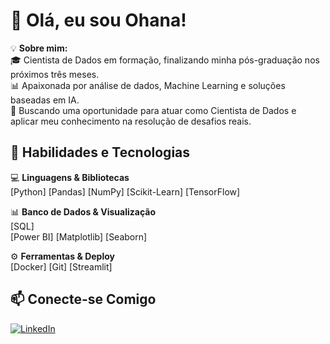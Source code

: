 # 👋 Olá, eu sou Ohana!

💡 **Sobre mim:**  
🎓 Cientista de Dados em formação, finalizando minha pós-graduação nos próximos três meses.  
📊 Apaixonada por análise de dados, Machine Learning e soluções baseadas em IA.  
🚀 Buscando uma oportunidade para atuar como Cientista de Dados e aplicar meu conhecimento na resolução de desafios reais.  


## 🚀 **Habilidades e Tecnologias**
💻 **Linguagens & Bibliotecas**  
[Python] 
[Pandas]
[NumPy]
[Scikit-Learn]
[TensorFlow]

📊 **Banco de Dados & Visualização**  
[SQL]  
[Power BI]
[Matplotlib]
[Seaborn]

⚙ **Ferramentas & Deploy**  
[Docker]
[Git]
[Streamlit] 



## 📫 **Conecte-se Comigo**
[![LinkedIn](https://img.shields.io/badge/LinkedIn-000?style=for-the-badge&logo=linkedin&logoColor=0A66C2)](https://www.linkedin.com/in/ohana-oliveira-b70aaa251/)  



